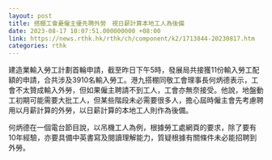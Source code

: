```yaml
---
layout: post
title: 搭棚工會憂僱主優先聘外勞　視日薪計算本地工人為後備
date: 2023-08-17 10:07:51.000000000 +08:00
link: https://news.rthk.hk/rthk/ch/component/k2/1713844-20230817.htm
categories: rthk
---
```


建造業輸入勞工計劃首輪申請，截至昨日下午5時，發展局共接獲11份輸入勞工配額的申請，合共涉及3910名輸入勞工。港九搭棚同敬工會理事長何炳德表示，工會不太贊成輸入外勞，但如果僱主聘請不到工人，工會亦無奈接受。他說，地盤動工初期可能需要大批工人，但某些階段未必需要很多人，擔心屆時僱主會先考慮聘用以月薪計算的外勞，以日薪計算的本地工人則作為後備。

何炳德在一個電台節目說，以吊機工人為例，根據勞工處網頁的要求，除了要有10年經驗，亦要具備中英書寫及閱讀理解能力，質疑根據有關條件未必能招聘到外勞。
